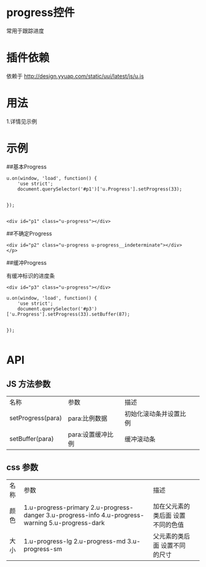 # progress控件

常用于跟踪进度

# 插件依赖

依赖于 http://design.yyuap.com/static/uui/latest/js/u.js

# 用法

1.详情见示例

# 示例


##基本Progress
<div class="example-content"><div id="p1" class="u-progress"></div></div>
<div class="example-content ex-hide"><script>u.on(window, 'load', function() {
    'use strict';
    document.querySelector('#p1')['u.Progress'].setProgress(33);

});
</script></div>
<div class="examples-code"><pre><code>u.on(window, 'load', function() {
    'use strict';
    document.querySelector('#p1')['u.Progress'].setProgress(33);

});</code></pre>
</div>
<div class="examples-code"><pre><code>&lt;div id="p1" class="u-progress">&lt;/div></code></pre>
</div>

##不确定Progress
<div class="example-content"><div id="p2" class="u-progress u-progress__indeterminate"></div>
</p></div>
<div class="examples-code"><pre><code>&lt;div id="p2" class="u-progress u-progress__indeterminate">&lt;/div>
&lt;/p></code></pre>
</div>

##缓冲Progress

有缓冲标识的进度条
<div class="example-content"><div id="p3" class="u-progress"></div></div>
<div class="example-content ex-hide"><script>u.on(window, 'load', function() {
    'use strict';
    document.querySelector('#p3')['u.Progress'].setProgress(33).setBuffer(87);

});
</script></div>
<div class="examples-code"><pre><code>&lt;div id="p3" class="u-progress">&lt;/div></code></pre>
</div>
<div class="examples-code"><pre><code>u.on(window, 'load', function() {
    'use strict';
    document.querySelector('#p3')['u.Progress'].setProgress(33).setBuffer(87);

});</code></pre>
</div>


# API

## JS 方法参数

<table>
  <tbody>
  	  <tr>
	    <td>名称</td>
	    <td>参数</td>
	    <td>描述</td>
	    <td></td>
	  </tr>
	  <tr>
	    <td>setProgress(para)</td>
	    <td>para:比例数据</td>
	    <td>初始化滚动条并设置比例</td>
	    <td></td>
	  </tr>
	  <tr>
	    <td>setBuffer(para)</td>
	    <td>para:设置缓冲比例</td>
	    <td>缓冲滚动条</td>
	    <td></td>
	  </tr>
	</tbody>
</table>

## css 参数

<table>
  <tbody>
  	  <tr>
	    <td>名称</td>
	    <td>参数</td>
	    <td>描述</td>
	    <td></td>
	  </tr>
	  <tr>
	    <td>颜色</td>
	    <td>1.u-progress-primary 2.u-progress-danger 3.u-progress-info 4.u-progress-warning 5.u-progress-dark</td>
	    <td>加在父元素的类后面 设置不同的色值</td>
	    <td></td>
	  </tr>
	  <tr>
	    <td>大小</td>
	    <td>1.u-progress-lg 2.u-progress-md 3.u-progress-sm</td>
	    <td>父元素的类后面 设置不同的尺寸</td>
	    <td></td>
	  </tr>
	</tbody>
</table>

